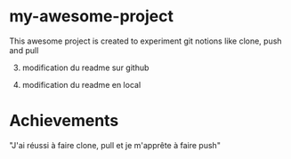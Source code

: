# my-awesome-project

This awesome project is created to experiment git notions like clone, push and pull

3. modification du readme sur github

5. modification du readme en local

# Achievements
"J'ai réussi à faire clone, pull et je m'apprête à faire push"


